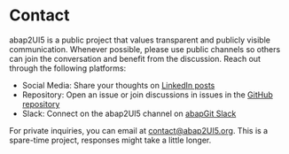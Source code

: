 # Contact

abap2UI5 is a public project that values transparent and publicly visible communication. Whenever possible, please use public channels so others can join the conversation and benefit from the discussion. Reach out through the following platforms:

* Social Media: Share your thoughts on [LinkedIn posts](https://www.linkedin.com/company/abap2ui5)
* Repository: Open an issue or join discussions in issues in the [GitHub repository](https://github.com/abap2UI5/abap2UI5/issues)
* Slack: Connect on the abap2UI5 channel on [abapGit Slack](https://communityinviter.com/apps/abapgit/abap)

For private inquiries, you can email at <contact@abap2UI5.org>. This is a spare-time project, responses might take a little longer.
